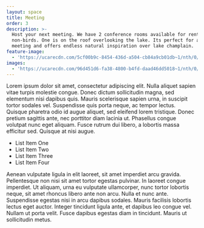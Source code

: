 ```yaml
---
layout: space
title: Meeting
order: 3
description: >-
  Host your next meeting. We have 2 conference rooms available for rent to
  non-birds. One is on the roof overlooking the lake. Its perfect for an offiste
  meeting and offers endless natural inspiration over lake champlain.
feature-image:
  - 'https://ucarecdn.com/5cf00b9c-8454-436d-a504-cb84a9cb01db~1/nth/0/'
images:
  - 'https://ucarecdn.com/96d451d6-fa38-4800-b4fd-daad46dd5018~1/nth/0/'
---
```


Lorem ipsum dolor sit amet, consectetur adipiscing elit. Nulla aliquet sapien vitae turpis molestie congue. Donec dictum sollicitudin magna, sed elementum nisi dapibus quis. Mauris scelerisque sapien urna, in suscipit tortor sodales vel. Suspendisse quis porta neque, ac tempor lectus. Quisque pharetra odio id augue aliquet, sed eleifend lorem tristique. Donec pretium sagittis ante, nec porttitor diam lacinia ut. Phasellus congue volutpat nunc eget aliquam. Fusce rutrum dui libero, a lobortis massa efficitur sed. Quisque at nisi augue.

- List Item One
- List Item Two
- List Item Three
- List Item Four

Aenean vulputate ligula in elit laoreet, sit amet imperdiet arcu gravida. Pellentesque non nisi sit amet tortor egestas pulvinar. In laoreet congue imperdiet. Ut aliquam, urna eu vulputate ullamcorper, nunc tortor lobortis neque, sit amet rhoncus libero ante non arcu. Nulla et nunc ante. Suspendisse egestas nisi in arcu dapibus sodales. Mauris facilisis lobortis lectus eget auctor. Integer tincidunt ligula ante, et dapibus leo congue vel. Nullam ut porta velit. Fusce dapibus egestas diam in tincidunt. Mauris ut sollicitudin metus.
